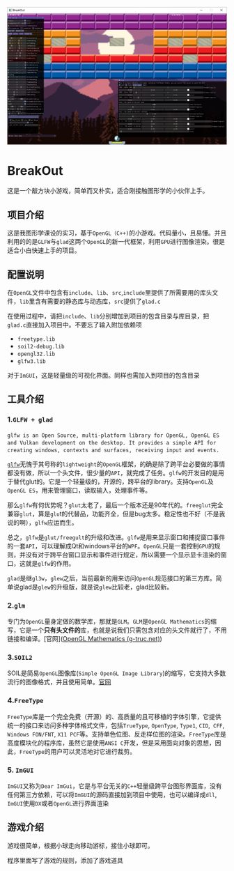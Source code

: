![img](README.assets/%N66B34_U_@IX7U}471DH.png)

# BreakOut

这是一个敲方块小游戏，简单而又朴实，适合刚接触图形学的小伙伴上手。

## 项目介绍

​	这是我图形学课设的实习，基于`OpenGL（C++)`的小游戏。代码量小，且易懂。并且利用的的是`GLFW`与`glad`这两个`OpenGL`的新一代框架，利用`GPU`进行图像渲染。很是适合小白快速上手的项目。

## 配置说明

在`OpenGL`文件中包含有`include`、`lib`、`src`,`include`里提供了所需要用的库头文件，`lib`里含有需要的静态库与动态库，`src`提供了`glad.c`

在使用过程中，请把`include`、`lib`分别增加到项目的包含目录与库目录，把`glad.c`直接加入项目中。不要忘了输入附加依赖项

+   `freetype.lib`
+   `soil2-debug.lib`
+   `opengl32.lib`
+   `glfw3.lib`

对于`ImGUI`，这是轻量级的可视化界面。同样也需加入到项目的包含目录

## 工具介绍

### 1.`GLFW + glad`

`glfw is an Open Source, multi-platform library for OpenGL, OpenGL ES and Vulkan development on the desktop. It provides a simple API for creating windows, contexts and surfaces, receiving input and events.`

[`glfw`](https://www.glfw.org/)无愧于其号称的`lightweight`的`OpenGL`框架，的确是除了跨平台必要做的事情都没有做，所以一个头文件，很少量的`API`，就完成了任务。`glfw`的开发目的是用于替代glut的。它是一个轻量级的，开源的，跨平台的library。支持`OpenGL`及`OpenGL ES`，用来管理窗口，读取输入，处理事件等。

那么`glfw`有何优势呢？`glut`太老了，最后一个版本还是90年代的。`freeglut`完全兼容`glut`，算是`glu`t的代替品，功能齐全，但是bug太多。稳定性也不好（不是我说的啊），`glfw`应运而生。

总之，`glfw`是`glut/freegult`的升级和改进。`glfw`是用来显示窗口和捕捉窗口事件的一套`API`，可以理解成Qt和windows平台的`WPF`。`OpenGL`只是一套控制`GPU`的规则，并没有对于跨平台窗口显示和事件进行规定，所以需要一个显示显卡渲染的窗口，这就是`glfw`的作用。

`glad`是继`gl3w`，`glew`之后，当前最新的用来访问`OpenGL`规范接口的第三方库。简单说glad是`glew`的升级版，就是说`glew`比较老，glad比较新。

### 2.`glm`

专门为`OpenGL`量身定做的数学库，那就是`GLM`。`GLM`是`OpenGL Mathematics`的缩写，它是一个**只有头文件的**库，也就是说我们只需包含对应的头文件就行了，不用链接和编译。[官网]([OpenGL Mathematics (g-truc.net)](https://glm.g-truc.net/0.9.8/index.html))

### 3.`SOIL2`

SOIL是简易`OpenGL`图像库(`Simple OpenGL Image Library`)的缩写，它支持大多数流行的图像格式，并且使用简单。[官网](http://www.lonesock.net/soil.html)

### 4.`FreeType`

`FreeType`库是一个完全免费（开源）的、高质量的且可移植的字体引擎，它提供统一的接口来访问多种字体格式文件，包括`TrueType`, `OpenType`, `Type1`, `CID`,` CFF`, `Windows FON/FNT`, `X11 PCF`等。支持单色位图、反走样位图的渲染。`FreeType`库是高度模块化的程序库，虽然它是使用`ANSI C`开发，但是采用面向对象的思想，因此，`FreeType`的用户可以灵活地对它进行裁剪。

### 5. `ImGUI`

`ImGUI`又称为`Dear ImGui`，它是与平台无关的`C++`轻量级跨平台图形界面库，没有任何第三方依赖，可以将`ImGUI`的源码直接加到项目中使用，也可以编译成`dll`, `ImGUI`使用`DX`或者`OpenGL`进行界面渲染

## 游戏介绍

游戏很简单，根据小球走向移动游标，接住小球即可。

程序里面写了游戏的规则，添加了游戏道具

